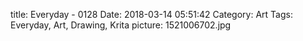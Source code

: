 title: Everyday - 0128
Date: 2018-03-14 05:51:42
Category: Art
Tags: Everyday, Art, Drawing, Krita
picture: 1521006702.jpg
